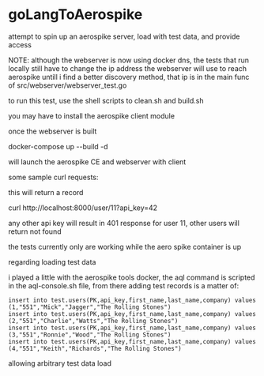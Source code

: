 # goLangToAerospike
attempt to spin up an aerospike server, load with test data, and provide access

NOTE: although the webserver is now using docker dns, the tests that run locally still have to change the ip address the webserver will use to reach aerospike untill i find a better discovery method, that ip is in the main func of src/webserver/webserver_test.go

to run this test, use the shell scripts to clean.sh and build.sh

you may have to install the aerospike client module

once the webserver is built

docker-compose up --build -d

will launch the aerospike CE and webserver with client

some sample curl requests:

this will return a record

curl http://localhost:8000/user/11?api_key=42

any other api key will result in 401 response for user 11, other users will return not found

the tests currently only are working while the aero spike container is up

regarding loading test data

i played a little with the aerospike tools docker, the aql command is scripted in the aql-console.sh file, from there adding test records is a matter of:

    insert into test.users(PK,api_key,first_name,last_name,company) values (1,"551","Mick","Jagger","The Rolling Stones")
    insert into test.users(PK,api_key,first_name,last_name,company) values (2,"551","Charlie","Watts","The Rolling Stones")
    insert into test.users(PK,api_key,first_name,last_name,company) values (3,"551","Ronnie","Wood","The Rolling Stones")
    insert into test.users(PK,api_key,first_name,last_name,company) values (4,"551","Keith","Richards","The Rolling Stones")

allowing arbitrary test data load
